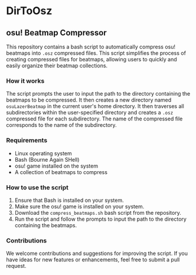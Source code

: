 # DirToOsz
## osu! Beatmap Compressor

This repository contains a bash script to automatically compress osu! beatmaps into `.osz` compressed files. This script simplifies the process of creating compressed files for beatmaps, allowing users to quickly and easily organize their beatmap collections.

### How it works

The script prompts the user to input the path to the directory containing the beatmaps to be compressed. It then creates a new directory named `osuLazerBeatmap` in the current user's home directory. It then traverses all subdirectories within the user-specified directory and creates a `.osz` compressed file for each subdirectory. The name of the compressed file corresponds to the name of the subdirectory.

### Requirements

- Linux operating system
- Bash (Bourne Again SHell)
- osu! game installed on the system
- A collection of beatmaps to compress

### How to use the script

1. Ensure that Bash is installed on your system.
2. Make sure the osu! game is installed on your system.
3. Download the `compress_beatmaps.sh` bash script from the repository.
4. Run the script and follow the prompts to input the path to the directory containing the beatmaps.

### Contributions

We welcome contributions and suggestions for improving the script. If you have ideas for new features or enhancements, feel free to submit a pull request.
